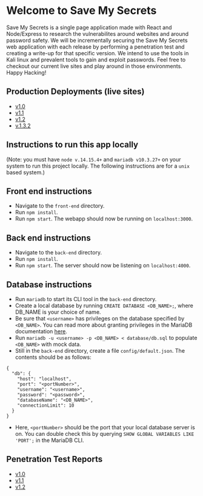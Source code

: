# Welcome to Save My Secrets

Save My Secrets is a single page application made with React and Node/Express to research the vulnerabilites around websites and around password safety. We will be incrementally securing the Save My Secrets web application with each release by performing a penetration test and creating a write-up for that specific version. We intend to use the tools in Kali linux and prevalent tools to gain and exploit passwords. Feel free to checkout our current live sites and play around in those environments. Happy Hacking!

## Production Deployments (live sites)

- [v1.0](http://35.224.40.226:5000/#/)
- [v1.1](http://35.192.183.39:5000/#/)
- [v1.2](http://35.226.176.34:5000/#/)
- [v.1.3.2](http://35.224.60.191:5000/#/)

## Instructions to run this app locally

(Note: you must have `node v.14.15.4+` and `mariadb v10.3.27+` on your system to run this project locally. The following instructions are for a `unix` based system.)

## Front end instructions

- Navigate to the `front-end` directory.
- Run `npm install`.
- Run `npm start`. The webapp should now be running on `localhost:3000`.

## Back end instructions

- Navigate to the `back-end` directory.
- Run `npm install`.
- Run `npm start`. The server should now be listening on `localhost:4000`.

## Database instructions

- Run `mariadb` to start its CLI tool in the `back-end` directory.
- Create a local database by running `CREATE DATABASE <DB_NAME>;`, where DB_NAME is your choice of name.
- Be sure that `<username>` has privileges on the database specified by `<DB_NAME>`. You can read more about granting privileges in the MariaDB documentation [here](https://mariadb.com/kb/en/grant/).
- Run `mariadb -u <username> -p <DB_NAME> < database/db.sql` to populate `<DB_NAME>` with mock data.
- Still in the `back-end` directory, create a file `config/default.json`. The contents should be as follows:

```
{
  "db": {
    "host": "localhost",
    "port": "<portNumber>",
    "username": "<username>",
    "password": "<password>",
    "databaseName": "<DB_NAME>",
    "connectionLimit": 10
  }
}
```

- Here, `<portNumber>` should be the port that your local database server is on. You can double check this by querying `SHOW GLOBAL VARIABLES LIKE 'PORT';` in the MariaDB CLI.

## Penetration Test Reports

- [v1.0](https://docs.google.com/document/d/1bHbGZlmDtVqcUrWsEjpkIG4kdxffRHM9C4MsS01IdAw/edit?usp=sharing)
- [v1.1](https://docs.google.com/document/d/1ba__xUNUEnI-te9-6eFxmma6F_FlkA8m427E3zd21UA/edit?usp=sharing)
- [v1.2](https://docs.google.com/document/d/1EQudqb8eeEMnyLfhe7GBZclVeWz1V37OdBJOj1rEmfU/edit?usp=sharing)
